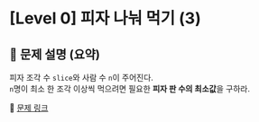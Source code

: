 # [Level 0] 피자 나눠 먹기 (3)

## 📝 문제 설명 (요약)
피자 조각 수 `slice`와 사람 수 `n`이 주어진다.  
`n`명이 최소 한 조각 이상씩 먹으려면 필요한 **피자 판 수의 최소값**을 구하라.

🔗 [문제 링크](https://school.programmers.co.kr/learn/courses/30/lessons/120816)
